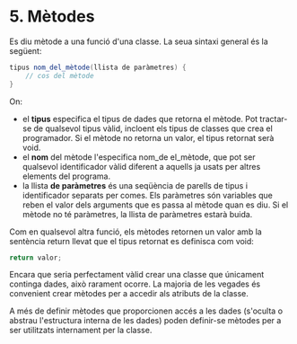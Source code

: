 # 5. Mètodes

Es diu mètode a una funció d'una classe. La seua sintaxi general és la següent:

```java
tipus nom_del_mètode(llista de paràmetres) {
    // cos del mètode
}
```

On:

- el **tipus** especifica el tipus de dades que retorna el mètode. Pot tractar-se de qualsevol tipus vàlid, incloent els tipus de classes que crea el programador. Si el mètode no retorna un valor, el tipus retornat serà void.
- el **nom** del mètode l'especifica nom_de el_mètode, que pot ser qualsevol identificador vàlid diferent a aquells ja usats per altres elements del programa. 
- la llista **de paràmetres** és una seqüència de parells de tipus i identificador separats per comes. Els paràmetres són variables que reben el valor dels arguments que es passa al mètode quan es diu. Si el mètode no té paràmetres, la llista de paràmetres estarà buida.

Com en qualsevol altra funció, els mètodes retornen un valor amb la sentència return llevat que el tipus retornat es definisca com void:

```java
return valor;
```

Encara que seria perfectament vàlid crear una classe que únicament continga dades, això rarament ocorre. La majoria de les vegades és convenient crear mètodes per a accedir als atributs de la classe.

A més de definir mètodes que proporcionen accés a les dades (s'oculta o abstrau l'estructura interna de les dades) poden definir-se mètodes per a ser utilitzats internament per la classe.
